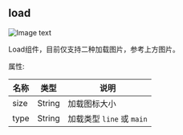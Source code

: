 ## load
![Image text](http://cdn.cabbagelol.net/wxapp-coms-load.png)

Load组件，目前仅支持二种加载图片，参考上方图片。

属性:

名称 | 类型 | 说明
------------ | ------------- | -------------
size | String | 加载图标大小
type | String | 加载类型 `line` 或 `main`

